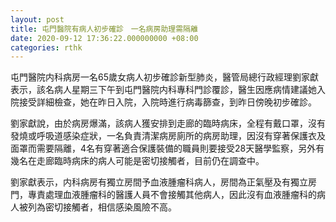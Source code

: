 ```yaml
---
layout: post
title: 屯門醫院有病人初步確診　一名病房助理需隔離
date: 2020-09-12 17:36:22.000000000 +08:00
categories: rthk
---
```


屯門醫院内科病房一名65歲女病人初步確診新型肺炎，醫管局總行政經理劉家獻表示，該名病人星期三下午到屯門醫院内科專科門診覆診，醫生因應病情建議她入院接受詳細檢查，她在昨日入院，入院時進行病毒篩查，到昨日傍晚初步確診。

劉家獻說，由於病房爆滿，該病人獲安排到走廊的臨時病床，全程有戴口罩，沒有發燒或呼吸道感染症狀，一名負責清潔病房廁所的病房助理，因沒有穿著保護衣及面罩而需要隔離，4名有穿著適合保護裝備的職員則要接受28天醫學監察，另外有幾名在走廊臨時病床的病人可能是密切接觸者，目前仍在調查中。

劉家獻表示，内科病房有獨立房間予血液腫瘤科病人，房間為正氣壓及有獨立房門，專責處理血液腫瘤科的醫護人員不會接觸其他病人，因此沒有血液腫瘤科的病人被列為密切接觸者，相信感染風險不高。

